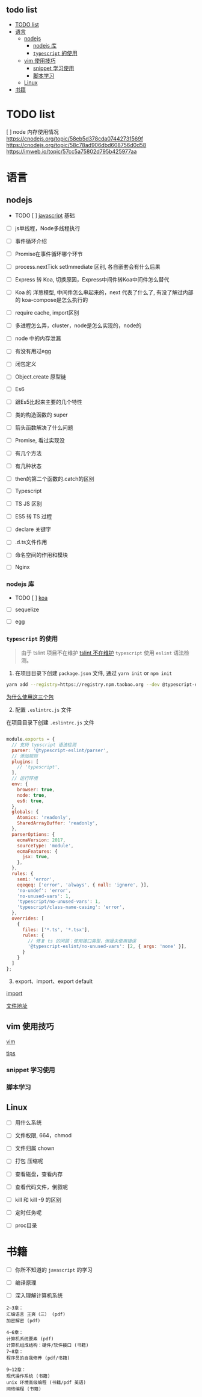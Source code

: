 todo list
---------

<!-- vim-markdown-toc GFM -->

* [TODO list](#todo-list)
* [语言](#语言)
    * [nodejs](#nodejs)
        * [nodejs 库](#nodejs-库)
        * [`typescript` 的使用](#typescript-的使用)
    * [vim 使用技巧](#vim-使用技巧)
        * [snippet 学习使用](#snippet-学习使用)
        * [脚本学习](#脚本学习)
    * [Linux](#linux)
* [书籍](#书籍)

<!-- vim-markdown-toc -->

# TODO list

[ ] node 内存使用情况
 https://cnodejs.org/topic/58eb5d378cda07442731569f
 https://cnodejs.org/topic/58c78ad906dbd608756d0d58
 https://imweb.io/topic/57cc5a75802d795b425977aa

# 语言

## nodejs

- TODO [ ] [javascript](./javascript/README.md) 基础
- [ ] js单线程，Node多线程执行
- [ ] 事件循环介绍
- [ ] Promise在事件循环哪个环节
- [ ] process.nextTick setImmediate 区别, 各自嵌套会有什么后果
- [ ] Express 转 Koa, 切换原因，Express中间件转Koa中间件怎么替代
- [ ] Koa 的 洋葱模型, 中间件怎么串起来的，next 代表了什么了, 有没了解过内部的 koa-compose是怎么执行的
- [ ] require cache, import区别
- [ ] 多进程怎么弄，cluster，node是怎么实现的，node的
- [ ] node 中的内存泄漏
- [ ] 有没有用过egg
- [ ] 闭包定义
- [ ] Object.create 原型链
- [ ] Es6
- [ ] 跟Es5比起来主要的几个特性
- [ ] 类的构造函数的 super
- [ ] 箭头函数解决了什么问题
- [ ] Promise, 看过实现没
- [ ] 有几个方法
- [ ] 有几种状态
- [ ] then的第二个函数的.catch的区别
- [ ] Typescript
- [ ] TS JS 区别
- [ ] ES5 转 TS 过程
- [ ] declare 关键字
- [ ] .d.ts文件作用
- [ ] 命名空间的作用和模块
- [ ] Nginx


### nodejs 库

- TODO [ ] [koa](./koa/README.md)
- [ ] sequelize
- [ ] egg


### `typescript` 的使用

> 由于 tslint 项目不在维护 [tslint 不在维护](https://eslint.org/blog/2019/01/future-typescript-eslint#linting)
`typescript` 使用 `eslint` 语法检测。

1. 在项目目录下创建 `package.json` 文件, 通过 `yarn init` or `npm init`

```bash
yarn add --registry=https://registry.npm.taobao.org --dev @typescript-eslint/parser @typescript-eslint/eslint-plugin @typescript-eslint/typescript-estree
```

[为什么使用这三个包](https://github.com/typescript-eslint/typescript-eslint#how-do-i-configure-my-project-to-use-typescript-eslint)

2. 配置 `.eslintrc.js` 文件

在项目目录下创建 `.eslintrc.js` 文件

```javascript

module.exports = {
  // 支持 typscript 语法检测
  parser: '@typescript-eslint/parser',
  // 添加规则
  plugins: [
    // 'typescript',
  ],
  // 运行环境
  env: {
    browser: true,
    node: true,
    es6: true,
  },
  globals: {
    Atomics: 'readonly',
    SharedArrayBuffer: 'readonly',
  },
  parserOptions: {
    ecmaVersion: 2017,
    sourceType: 'module',
    ecmaFeatures: {
      jsx: true,
    },
  },
  rules: {
    semi: 'error',
    eqeqeq: ['error', 'always', { null: 'ignore', }],
    'no-undef': 'error',
    'no-unused-vars': 1,
    'typescript/no-unused-vars': 1,
    'typescript/class-name-casing': 'error',
  },
  overrides: [
    {
      files: ['*.ts', '*.tsx'],
      rules: {
        // 修复 ts 的问题：使用接口类型，但报未使用错误
        '@typescript-eslint/no-unused-vars': [2, { args: 'none' }],
      }
    }
  ]
};

```

3. export、import、export default

[import](https://developer.mozilla.org/zh-CN/docs/Web/JavaScript/Reference/Statements/import)

[文件地址](./typescript.md)


## vim 使用技巧

[vim](./vim/README.md)

[tips](./vim/skills.md)

### snippet 学习使用

### 脚本学习


## Linux

- [ ] 用什么系统
- [ ] 文件权限, 664，chmod
- [ ] 文件归属 chown
- [ ] 打包 压缩呢
- [ ] 查看磁盘，查看内存
- [ ] 查看代码文件，倒叙呢
- [ ] kill 和 kill -9 的区别
- [ ] 定时任务呢
- [ ] proc目录


# 书籍

- [ ] 你所不知道的 `javascript` 的学习
- [ ] 编译原理


- [ ] 深入理解计算机系统

```
2~3章：
汇编语言 王爽（三） (pdf)
加密解密 (pdf)

4~6章：
计算机系统要素 (pdf)
计算机组成结构：硬件/软件接口 (书籍)
7~8章：
程序员的自我修养 (pdf/书籍)

9~12章：
现代操作系统 (书籍)
unix 环境高级编程 (书籍/pdf 英语)
网络编程 (书籍)
```
